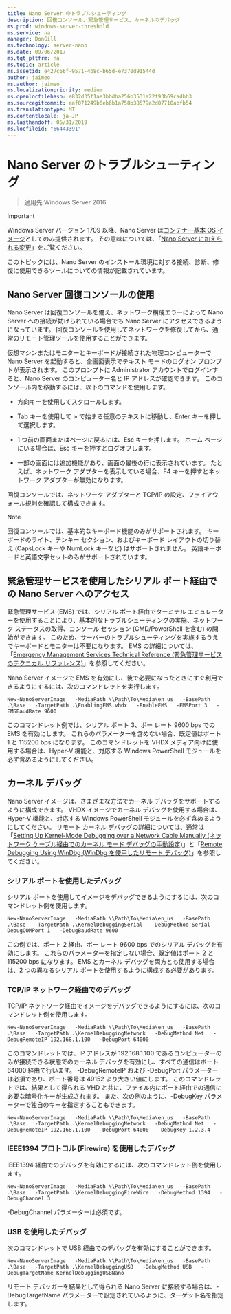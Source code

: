 ```yaml
---
title: Nano Server のトラブルシューティング
description: 回復コンソール、緊急管理サービス、カーネルのデバッグ
ms.prod: windows-server-threshold
ms.service: na
manager: DonGill
ms.technology: server-nano
ms.date: 09/06/2017
ms.tgt_pltfrm: na
ms.topic: article
ms.assetid: e427c66f-9571-4b8c-b65d-e7370d91544d
author: jaimeo
ms.author: jaimeo
ms.localizationpriority: medium
ms.openlocfilehash: e832d35f1ae3bbdba256b3531a22f93b69cadbb3
ms.sourcegitcommit: eaf071249b6eb6b1a758b38579a2d87710abfb54
ms.translationtype: MT
ms.contentlocale: ja-JP
ms.lasthandoff: 05/31/2019
ms.locfileid: "66443391"
---
```

# <a name="troubleshooting-nano-server"></a>Nano Server のトラブルシューティング

>適用先:Windows Server 2016

> [!IMPORTANT]
> Windows Server バージョン 1709 以降、Nano Server は[コンテナー基本 OS イメージ](/virtualization/windowscontainers/quick-start/using-insider-container-images#install-base-container-image)としてのみ提供されます。 その意味については、「[Nano Server に加えられる変更](nano-in-semi-annual-channel.md)」をご覧ください。 

このトピックには、Nano Server のインストール環境に対する接続、診断、修復に使用できるツールについての情報が記載されています。  
  
## <a name="using-the-nano-server-recovery-console"></a>Nano Server 回復コンソールの使用 
 
Nano Server は回復コンソールを備え、ネットワーク構成エラーによって Nano Server への接続が妨げられている場合でも Nano Server にアクセスできるようになっています。 回復コンソールを使用してネットワークを修復してから、通常のリモート管理ツールを使用することができます。  
  
仮想マシンまたはモニターとキーボードが接続された物理コンピューターで Nano Server を起動すると、全画面表示でテキスト モードのログオン プロンプトが表示されます。 このプロンプトに Administrator アカウントでログインすると、Nano Server のコンピューター名と IP アドレスが確認できます。 このコンソール内を移動するには、以下のコマンドを使用します。  
  
-   方向キーを使用してスクロールします。  
  
-   Tab キーを使用して **>** で始まる任意のテキストに移動し、Enter キーを押して選択します。  
  
-   1 つ前の画面またはページに戻るには、Esc キーを押します。 ホーム ページにいる場合は、Esc キーを押すとログオフします。  
  
-   一部の画面には追加機能があり、画面の最後の行に表示されています。 たとえば、ネットワーク アダプターを表示している場合、F4 キーを押すとネットワーク アダプターが無効になります。  
  
回復コンソールでは、ネットワーク アダプターと TCP/IP の設定、ファイアウォール規則を確認して構成できます。
> [!NOTE]
> 回復コンソールでは、基本的なキーボード機能のみがサポートされます。 キーボードのライト、テンキー セクション、およびキーボード レイアウトの切り替え (CapsLock キーや NumLock キーなど) はサポートされません。 英語キーボードと英語文字セットのみがサポートされています。

## <a name="accessing-nano-server-over-a-serial-port-with-emergency-management-services"></a>緊急管理サービスを使用したシリアル ポート経由での Nano Server へのアクセス  
緊急管理サービス (EMS) では、シリアル ポート経由でターミナル エミュレーターを使用することにより、基本的なトラブルシューティングの実施、ネットワーク ステータスの取得、コンソール セッション (CMD/PowerShell を含む) の開始ができます。 このため、サーバーのトラブルシューティングを実施するうえでキーボードとモニターは不要になります。 EMS の詳細については、「[Emergency Management Services Technical Reference (緊急管理サービスのテクニカル リファレンス)](https://technet.microsoft.com/library/cc784411(v=ws.10).aspx)」を参照してください。

Nano Server イメージで EMS を有効にし、後で必要になったときにすぐ利用できるようにするには、次のコマンドレットを実行します。  
  
`New-NanoServerImage   -MediaPath \\Path\To\Media\en_us   -BasePath .\Base   -TargetPath .\EnablingEMS.vhdx   -EnableEMS   -EMSPort 3   -EMSBaudRate 9600`  
  
このコマンドレット例では、シリアル ポート 3、ボー レート 9600 bps での EMS を有効にします。 これらのパラメーターを含めない場合、既定値はポート 1 と 115200 bps になります。 このコマンドレットを VHDX メディア向けに使用する場合は、Hyper-V 機能と、対応する Windows PowerShell モジュールを必ず含めるようにしてください。

## <a name="kernel-debugging"></a>カーネル デバッグ  
Nano Server イメージは、さまざまな方法でカーネル デバッグをサポートするように構成できます。 VHDX イメージでカーネル デバッグを使用する場合は、Hyper-V 機能と、対応する Windows PowerShell モジュールを必ず含めるようにしてください。 リモート カーネル デバッグの詳細については、通常は「[Setting Up Kernel-Mode Debugging over a Network Cable Manually (ネットワーク ケーブル経由でのカーネル モード デバッグの手動設定)](https://msdn.microsoft.com/library/windows/hardware/hh439346%28v=vs.85%29.aspx)」と「[Remote Debugging Using WinDbg (WinDbg を使用したリモート デバッグ)](https://msdn.microsoft.com/library/windows/hardware/hh451173%28v=vs.85%29.aspx)」を参照してください。  
  
### <a name="debugging-using-a-serial-port"></a>シリアル ポートを使用したデバッグ  
シリアル ポートを使用してイメージをデバッグできるようにするには、次のコマンドレット例を使用します。  
  
`New-NanoServerImage   -MediaPath \\Path\To\Media\en_us   -BasePath .\Base   -TargetPath .\KernelDebuggingSerial   -DebugMethod Serial   -DebugCOMPort 1   -DebugBaudRate 9600`  
  
この例では、ポート 2 経由、ボー レート 9600 bps でのシリアル デバッグを有効にします。 これらのパラメーターを指定しない場合、既定値はポート 2 と 115200 bps になります。 EMS とカーネル デバッグを両方とも使用する場合は、2 つの異なるシリアル ポートを使用するように構成する必要があります。  
  
### <a name="debugging-over-a-tcpip-network"></a>TCP/IP ネットワーク経由でのデバッグ  
TCP/IP ネットワーク経由でイメージをデバッグできるようにするには、次のコマンドレット例を使用します。  
  
`New-NanoServerImage   -MediaPath \\Path\To\Media\en_us   -BasePath .\Base   -TargetPath .\KernelDebuggingNetwork   -DebugMethod Net   -DebugRemoteIP 192.168.1.100   -DebugPort 64000`  
  
このコマンドレットでは、IP アドレスが 192.168.1.100 であるコンピューターのみが接続できる状態でのカーネル デバッグを有効にし、すべての通信はポート 64000 経由で行います。 -DebugRemoteIP および -DebugPort パラメーターは必須であり、ポート番号は 49152 より大きい値にします。 このコマンドレットでは、結果として得られる VHD と共に、ファイル内にポート経由での通信に必要な暗号化キーが生成されます。 また、次の例のように、-DebugKey パラメーターで独自のキーを指定することもできます。  
  
`New-NanoServerImage   -MediaPath \\Path\To\Media\en_us   -BasePath .\Base   -TargetPath .\KernelDebuggingNetwork   -DebugMethod Net   -DebugRemoteIP 192.168.1.100   -DebugPort 64000   -DebugKey 1.2.3.4`  
  
### <a name="debugging-using-the-ieee1394-protocol-firewire"></a>IEEE1394 プロトコル (Firewire) を使用したデバッグ  
IEEE1394 経由でのデバッグを有効にするには、次のコマンドレット例を使用します。  
  
`New-NanoServerImage   -MediaPath \\Path\To\Media\en_us   -BasePath .\Base   -TargetPath .\KernelDebuggingFireWire   -DebugMethod 1394   -DebugChannel 3`  
  
-DebugChannel パラメーターは必須です。  
  
### <a name="debugging-using-usb"></a>USB を使用したデバッグ  
次のコマンドレットで USB 経由でのデバッグを有効にすることができます。  
  
`New-NanoServerImage   -MediaPath \\Path\To\Media\en_us   -BasePath .\Base   -TargetPath .\KernelDebuggingUSB   -DebugMethod USB   -DebugTargetName KernelDebuggingUSBNano`  
  
リモート デバッガーを結果として得られる Nano Server に接続する場合は、-DebugTargetName パラメーターで設定されているように、ターゲット名を指定します。    